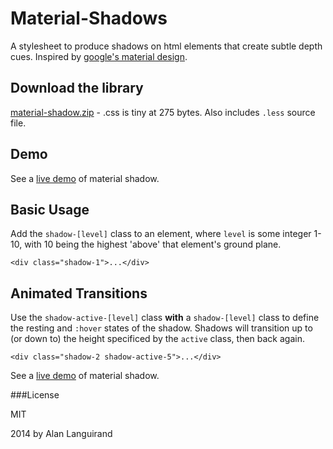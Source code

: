 Material-Shadows
================

A stylesheet to produce shadows on html elements that create subtle depth cues. Inspired by [google's material design][1].

Download the library
--------------------

[material-shadow.zip][2] - .css is tiny at 275 bytes. Also includes `.less` source file.


Demo
----

See a [live demo][3] of material shadow.

Basic Usage
-----------

Add the `shadow-[level]` class to an element, where `level` is some integer 1-10, with 10 being the highest 'above' that element's ground plane.

```
<div class="shadow-1">...</div>
```

Animated Transitions
--------------------

Use the `shadow-active-[level]` class **with** a `shadow-[level]` class to define the resting and `:hover` states of the shadow. Shadows will transition up to (or down to) the height specificed by the `active` class, then back again.  

```
<div class="shadow-2 shadow-active-5">...</div>
```

See a [live demo][3] of material shadow.

###License

MIT

2014 by Alan Languirand

[1]:http://www.google.com/design/spec/what-is-material/environment.html#environment-light-shadow
[2]:http://alanguir.github.io/material-shadows/material-shadow.zip
[3]:http://alanguir.github.io/material-shadows/
